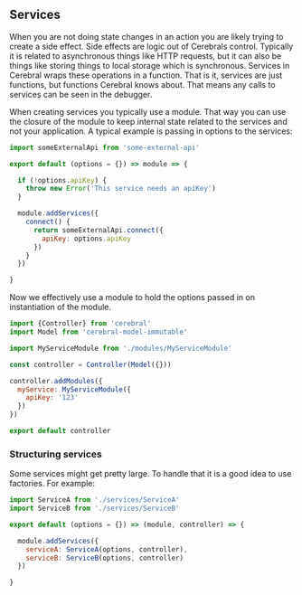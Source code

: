 ## Services

When you are not doing state changes in an action you are likely trying to create a side effect. Side effects are logic out of Cerebrals control. Typically it is related to asynchronous things like HTTP requests, but it can also be things like storing things to local storage which is synchronous. Services in Cerebral wraps these operations in a function. That is it, services are just functions, but functions Cerebral knows about. That means any calls to services can be seen in the debugger.

When creating services you typically use a module. That way you can use the closure of the module to keep internal state related to the services and not your application. A typical example is passing in options to the services:

```javascript
import someExternalApi from 'some-external-api'

export default (options = {}) => module => {

  if (!options.apiKey) {
    throw new Error('This service needs an apiKey')
  }

  module.addServices({
    connect() {
      return someExternalApi.connect({
        apiKey: options.apiKey
      })
    }
  })

}
```

Now we effectively use a module to hold the options passed in on instantiation of the module.

```javascript
import {Controller} from 'cerebral'
import Model from 'cerebral-model-immutable'

import MyServiceModule from './modules/MyServiceModule'

const controller = Controller(Model({}))

controller.addModules({
  myService: MyServiceModule({
    apiKey: '123'
  })
})

export default controller
```

### Structuring services
Some services might get pretty large. To handle that it is a good idea to use factories. For example:

```javascript
import ServiceA from './services/ServiceA'
import ServiceB from './services/ServiceB'

export default (options = {}) => (module, controller) => {

  module.addServices({
    serviceA: ServiceA(options, controller),
    serviceB: ServiceB(options, controller)
  })

}
```
